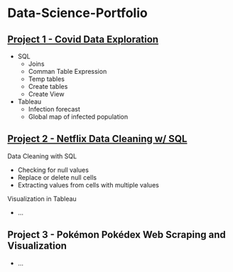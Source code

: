 # Data-Science-Portfolio

## [Project 1 - Covid Data Exploration](https://github.com/EricYangg/Data-Science-Portfolio/tree/main/Covid%20Analysis%20Project)
- SQL
  - Joins
  - Comman Table Expression
  - Temp tables
  - Create tables
  - Create View
- Tableau
  - Infection forecast
  - Global map of infected population

## [Project 2 - Netflix Data Cleaning w/ SQL](https://github.com/EricYangg/Data-Science-Portfolio/tree/main/Netflix%20Data%20Analysis)
Data Cleaning with SQL
- Checking for null values
- Replace or delete null cells 
- Extracting values from cells with multiple values

Visualization in Tableau
- ...


## Project 3 - Pokémon Pokédex Web Scraping and Visualization
- ... 
